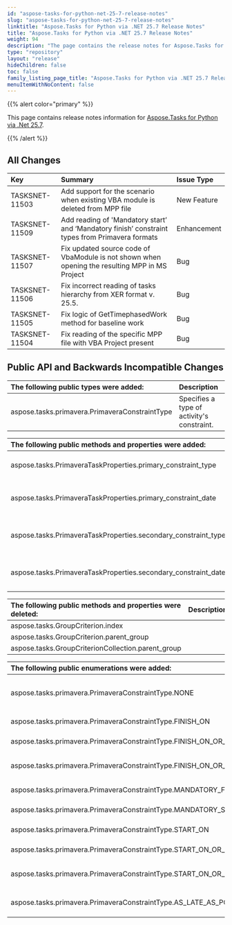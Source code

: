 ```yaml
---
id: "aspose-tasks-for-python-net-25-7-release-notes"
slug: "aspose-tasks-for-python-net-25-7-release-notes"
linktitle: "Aspose.Tasks for Python via .NET 25.7 Release Notes"
title: "Aspose.Tasks for Python via .NET 25.7 Release Notes"
weight: 94
description: "The page contains the release notes for Aspose.Tasks for Python via .NET 25.7."
type: "repository"
layout: "release"
hideChildren: false
toc: false
family_listing_page_title: "Aspose.Tasks for Python via .NET 25.7 Release Notes"
menuItemWithNoContent: false
---
```


{{% alert color="primary" %}}

This page contains release notes information for [Aspose.Tasks for Python via .Net 25.7](https://pypi.org/project/aspose-tasks/25.7.0/).

{{% /alert %}}
## **All Changes**

|**Key**|**Summary**|**Issue Type**|
| :- | :- | :- |
| TASKSNET-11503 | Add support for the scenario when existing VBA module is deleted from MPP file | New Feature |
| TASKSNET-11509 | Add reading of  'Mandatory start’ and ‘Mandatory finish’ constraint types from Primavera formats | Enhancement |
| TASKSNET-11507 | Fix updated source code of VbaModule is not shown when opening the resulting MPP in MS Project | Bug |
| TASKSNET-11506 | Fix incorrect reading of tasks hierarchy from XER format v. 25.5. | Bug |
| TASKSNET-11505 | Fix logic of GetTimephasedWork method for baseline work | Bug |
| TASKSNET-11504 | Fix reading of the specific MPP file with VBA Project present | Bug |

## **Public API and Backwards Incompatible Changes**

|**The following public types were added:**|**Description**|
| :- | :- |
| aspose.tasks.primavera.PrimaveraConstraintType | Specifies a type of activity's constraint. |

|**The following public methods and properties were added:**|**Description**|
| :- | :- |
| aspose.tasks.PrimaveraTaskProperties.primary_constraint_type | Gets a type of primary constraint. |
| aspose.tasks.PrimaveraTaskProperties.primary_constraint_date | Gets the date of primary constraint. |
| aspose.tasks.PrimaveraTaskProperties.secondary_constraint_type | Gets a type of secondary constraint. |
| aspose.tasks.PrimaveraTaskProperties.secondary_constraint_date | Gets the date of secondary constraint. |

|**The following public methods and properties were deleted:**|**Description**|
| :- | :- |
| aspose.tasks.GroupCriterion.index |  |
| aspose.tasks.GroupCriterion.parent_group |  |
| aspose.tasks.GroupCriterionCollection.parent_group |  |

|**The following public enumerations were added:**|**Description**|
| :- | :- |
| aspose.tasks.primavera.PrimaveraConstraintType.NONE | Not specified or not applicable. |
| aspose.tasks.primavera.PrimaveraConstraintType.FINISH_ON | Finish On' type |
| aspose.tasks.primavera.PrimaveraConstraintType.FINISH_ON_OR_AFTER | Finish On or After' type |
| aspose.tasks.primavera.PrimaveraConstraintType.FINISH_ON_OR_BEFORE | Finish On or Before' type |
| aspose.tasks.primavera.PrimaveraConstraintType.MANDATORY_FINISH | Mandatory Finish' type |
| aspose.tasks.primavera.PrimaveraConstraintType.MANDATORY_START | Mandatory Start' type |
| aspose.tasks.primavera.PrimaveraConstraintType.START_ON | Start On' type |
| aspose.tasks.primavera.PrimaveraConstraintType.START_ON_OR_AFTER | Start On or After' type |
| aspose.tasks.primavera.PrimaveraConstraintType.START_ON_OR_BEFORE | Start On or Before' type |
| aspose.tasks.primavera.PrimaveraConstraintType.AS_LATE_AS_POSSIBLE | As Late As Possible' type |


